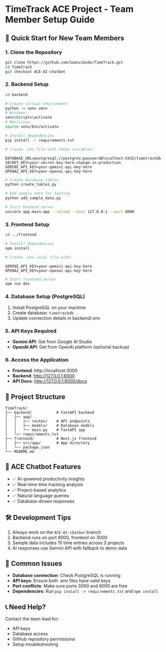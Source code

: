 # TimeTrack ACE Project - Team Member Setup Guide

## 🚀 Quick Start for New Team Members

### 1. Clone the Repository
```bash
git clone https://github.com/SaanviGude/TimeTrack.git
cd TimeTrack
git checkout ACE-AI-chatbot
```

### 2. Backend Setup
```bash
cd backend

# Create virtual environment
python -m venv venv
# Windows:
venv\Scripts\activate
# Mac/Linux:
source venv/bin/activate

# Install dependencies
pip install -r requirements.txt

# Create .env file with these variables:
```
```env
DATABASE_URL=postgresql://postgres:password@localhost:5432/timetrackdb
SECRET_KEY=your-secret-key-here-change-in-production
GEMINI_API_KEY=your-gemini-api-key-here
OPENAI_API_KEY=your-openai-api-key-here
```

```bash
# Create database tables
python create_tables.py

# Add sample data for testing
python add_sample_data.py

# Start backend server
uvicorn app.main:app --reload --host 127.0.0.1 --port 8000
```

### 3. Frontend Setup
```bash
cd ../frontend

# Install dependencies
npm install

# Create .env.local file with:
```
```env
GEMINI_API_KEY=your-gemini-api-key-here
OPENAI_API_KEY=your-openai-api-key-here
```

```bash
# Start frontend server
npm run dev
```

### 4. Database Setup (PostgreSQL)
1. Install PostgreSQL on your machine
2. Create database: `timetrackdb`
3. Update connection details in backend/.env

### 5. API Keys Required
- **Gemini API**: Get from Google AI Studio
- **OpenAI API**: Get from OpenAI platform (optional backup)

### 6. Access the Application
- **Frontend**: http://localhost:3000
- **Backend**: http://127.0.0.1:8000
- **API Docs**: http://127.0.0.1:8000/docs

## 🎯 Project Structure
```
TimeTrack/
├── backend/           # FastAPI backend
│   ├── app/
│   │   ├── routes/    # API endpoints
│   │   ├── models/    # Database models
│   │   └── main.py    # FastAPI app
│   └── requirements.txt
├── frontend/          # Next.js frontend
│   ├── src/app/       # App directory
│   └── package.json
└── README.md
```

## 🤖 ACE Chatbot Features
- ✅ AI-powered productivity insights
- ✅ Real-time time tracking analysis
- ✅ Project-based analytics
- ✅ Natural language queries
- ✅ Database-driven responses

## 🛠️ Development Tips
1. Always work on the `ACE-AI-chatbot` branch
2. Backend runs on port 8000, frontend on 3000
3. Sample data includes 15 time entries across 3 projects
4. AI responses use Gemini API with fallback to demo data

## 🐛 Common Issues
- **Database connection**: Check PostgreSQL is running
- **API keys**: Ensure both .env files have valid keys
- **Port conflicts**: Make sure ports 3000 and 8000 are free
- **Dependencies**: Run `pip install -r requirements.txt` and `npm install`

## 📞 Need Help?
Contact the team lead for:
- API keys
- Database access
- GitHub repository permissions
- Setup troubleshooting
